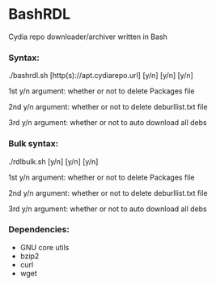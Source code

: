 # BashRDL
Cydia repo downloader/archiver written in Bash


### Syntax:
./bashrdl.sh [http(s)://apt.cydiarepo.url] [y/n] [y/n] [y/n]

1st y/n argument: whether or not to delete Packages file

2nd y/n argument: whether or not to delete deburllist.txt file

3rd y/n argument: whether or not to auto download all debs

### Bulk syntax:
./rdlbulk.sh [y/n] [y/n] [y/n]

1st y/n argument: whether or not to delete Packages file

2nd y/n argument: whether or not to delete deburllist.txt file

3rd y/n argument: whether or not to auto download all debs


### Dependencies:
- GNU core utils
- bzip2
- curl
- wget
